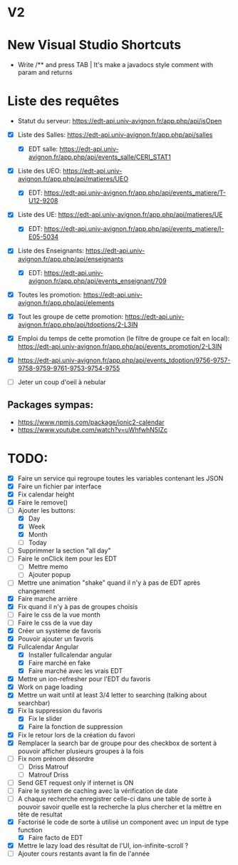 # V2

# New Visual Studio Shortcuts

* Write /** and press TAB | It's make a javadocs style comment with param and returns

# Liste des requêtes

* Statut du serveur: https://edt-api.univ-avignon.fr/app.php/api/isOpen

- [x] Liste des Salles: https://edt-api.univ-avignon.fr/app.php/api/salles
  - [x] EDT salle: https://edt-api.univ-avignon.fr/app.php/api/events_salle/CERI_STAT1
- [x] Liste des UEO: https://edt-api.univ-avignon.fr/app.php/api/matieres/UEO
  - [x] EDT: https://edt-api.univ-avignon.fr/app.php/api/events_matiere/T-U12-9208
- [x] Liste des UE: https://edt-api.univ-avignon.fr/app.php/api/matieres/UE
  - [x] EDT: https://edt-api.univ-avignon.fr/app.php/api/events_matiere/I-E05-5034
- [x] Liste des Enseignants: https://edt-api.univ-avignon.fr/app.php/api/enseignants
  - [x] EDT: https://edt-api.univ-avignon.fr/app.php/api/events_enseignant/709

- [x] Toutes les promotion: https://edt-api.univ-avignon.fr/app.php/api/elements
- [x] Tout les groupe de cette promotion: https://edt-api.univ-avignon.fr/app.php/api/tdoptions/2-L3IN
- [x] Emploi du temps de cette promotion (le filtre de groupe ce fait en local): https://edt-api.univ-avignon.fr/app.php/api/events_promotion/2-L3IN
- [x] https://edt-api.univ-avignon.fr/app.php/api/events_tdoption/9756-9757-9758-9759-9761-9753-9754-9755

- [ ] Jeter un coup d'oeil à nebular

## Packages sympas:

* https://www.npmjs.com/package/ionic2-calendar
* https://www.youtube.com/watch?v=uWhfwhN5IZc

# TODO:

- [x] Faire un service qui regroupe toutes les variables contenant les JSON
- [x] Faire un fichier par interface
- [x] Fix calendar height
- [x] Faire le remove()
- [ ] Ajouter les buttons:
  - [x] Day
  - [x] Week
  - [x] Month
  - [ ] Today
- [ ] Supprimmer la section "all day"
- [ ] Faire le onClick item pour les EDT
  - [ ] Mettre memo
  - [ ] Ajouter popup
- [ ] Mettre une animation "shake" quand il n'y à pas de EDT après changement
- [x] Faire marche arrière
- [x] Fix quand il n'y à pas de groupes choisis
- [ ] Faire le css de la vue month
- [ ] Faire le css de la vue day
- [x] Créer un système de favoris
- [x] Pouvoir ajouter un favoris
- [x] Fullcalendar Angular
  - [x] Installer fullcalendar angular
  - [x] Faire marché en fake
  - [x] Faire marché avec les vrais EDT
- [x] Mettre un ion-refresher pour l'EDT du favoris
- [x] Work on page loading
- [x] Mettre un wait until at least 3/4 letter to searching (talking about searchbar)
- [x] Fix la suppression du favoris
  - [x] Fix le slider
  - [x] Faire la fonction de suppression
- [x] Fix le retour lors de la création du favori
- [x] Remplacer la search bar de groupe pour des checkbox de sortent à pouvoir afficher plusieurs groupes à la fois
- [ ] Fix nom prénom désordre
  - [ ] Driss Matrouf
  - [ ] Matrouf Driss
- [ ] Send GET request only if internet is ON
- [ ] Faire le system de caching avec la vérification de date
- [ ] A chaque recherche enregistrer celle-ci dans une table de sorte à pouvoir savoir quelle est la recherche la plus chercher et la mêttre en tête de resultat
- [x] Factorisé le code de sorte à utilisé un component avec un input de type function
  - [x] Faire facto de EDT
- [x] Mettre le lazy load des résultat de l'UI, ion-infinite-scroll ?
- [ ] Ajouter cours restants avant la fin de l'année
